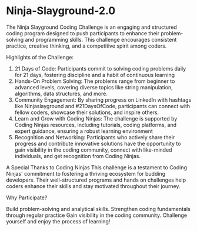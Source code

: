 # Ninja-Slayground-2.0
The Ninja Slayground Coding Challenge is an engaging and structured coding program designed to push participants to enhance their problem-solving and programming skills. This challenge encourages consistent practice, creative thinking, and a competitive spirit among coders.

Highlights of the Challenge:

1. 21 Days of Code:
Participants commit to solving coding problems daily for 21 days, fostering discipline and a habit of continuous learning
2. Hands-On Problem Solving:
The problems range from beginner to advanced levels, covering diverse topics like string manipulation, algorithms, data structures, and more.
3. Community Engagement:
By sharing progress on LinkedIn with hashtags like Ninjaslayground and #21DaysOfCode, participants can connect with fellow coders, showcase their solutions, and inspire others.
4. Learn and Grow with Coding Ninjas:
The challenge is supported by Coding Ninjas resources, including tutorials, coding platforms, and expert guidance, ensuring a robust learning environment
5. Recognition and Networking:
Participants who actively share their progress and contribute innovative solutions have the opportunity to gain visibility in the coding community, connect with like-minded individuals, and get recognition from Coding Ninjas.

A Special Thanks to Coding Ninjas
This challenge is a testament to Coding Ninjas' commitment to fostering a thriving ecosystem for budding developers. Their well-structured programs and hands on challenges help coders enhance their skills and stay motivated throughout their journey.

Why Participate?

Build problem-solving and analytical skills.
Strengthen coding fundamentals through regular practice
Gain visibility in the coding community.
Challenge yourself and enjoy the process of learning!
